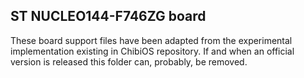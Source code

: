 ## ST NUCLEO144-F746ZG board ##

These board support files have been adapted from the experimental implementation existing in ChibiOS repository.
If and when an official version is released this folder can, probably, be removed.
